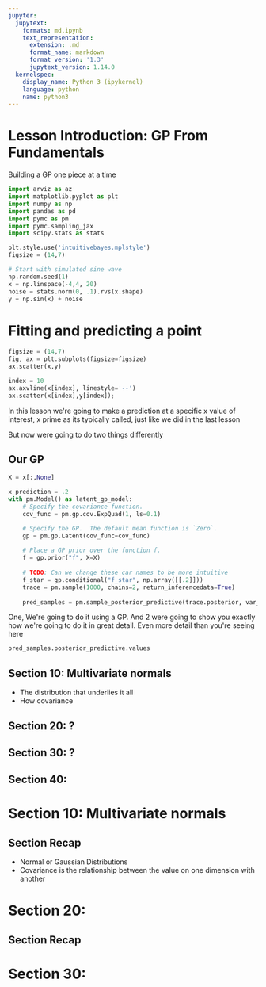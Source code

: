 ```yaml
---
jupyter:
  jupytext:
    formats: md,ipynb
    text_representation:
      extension: .md
      format_name: markdown
      format_version: '1.3'
      jupytext_version: 1.14.0
  kernelspec:
    display_name: Python 3 (ipykernel)
    language: python
    name: python3
---
```


<!-- #region slideshow={"slide_type": "slide"} -->
# Lesson Introduction: GP From Fundamentals
Building a GP one piece at a time
<!-- #endregion -->

```python slideshow={"slide_type": "skip"}
import arviz as az
import matplotlib.pyplot as plt
import numpy as np
import pandas as pd
import pymc as pm
import pymc.sampling_jax
import scipy.stats as stats

plt.style.use('intuitivebayes.mplstyle')
figsize = (14,7)  
```

```python
# Start with simulated sine wave 
np.random.seed(1)
x = np.linspace(-4,4, 20)
noise = stats.norm(0, .1).rvs(x.shape)
y = np.sin(x) + noise
```

# Fitting and predicting a point

```python
figsize = (14,7)  
fig, ax = plt.subplots(figsize=figsize)
ax.scatter(x,y)

index = 10
ax.axvline(x[index], linestyle='--')
ax.scatter(x[index],y[index]);
```

In this lesson we're going to make a prediction at a specific x value of interest, x prime as its typically called, just like we did in the last lesson

But now were going to do two things differently


## Our GP

```python
X = x[:,None]

x_prediction = .2
with pm.Model() as latent_gp_model:
    # Specify the covariance function.
    cov_func = pm.gp.cov.ExpQuad(1, ls=0.1)

    # Specify the GP.  The default mean function is `Zero`.
    gp = pm.gp.Latent(cov_func=cov_func)
    
    # Place a GP prior over the function f.
    f = gp.prior("f", X=X)
    
    # TODO: Can we change these car names to be more intuitive
    f_star = gp.conditional("f_star", np.array([[.2]]))
    trace = pm.sample(1000, chains=2, return_inferencedata=True)
    
    pred_samples = pm.sample_posterior_predictive(trace.posterior, var_names=["f_star"])
```

One, We're going to do it using a GP. And 2 were going to show you exactly how we're going to do it in great detail. Even more detail than you're seeing here

```python
pred_samples.posterior_predictive.values
```

<!-- #region slideshow={"slide_type": "slide"} -->
## Section 10: Multivariate normals
* The distribution that underlies it all
* How covariance
<!-- #endregion -->

<!-- #region slideshow={"slide_type": "slide"} -->
## Section 20: ?
<!-- #endregion -->

## Section 30: ?


## Section 40: 


# Section 10: Multivariate normals





## Section Recap
* Normal or Gaussian Distributions 
* Covariance is the relationship between the value on one dimension with another


# Section 20: 


## Section Recap


# Section 30:
